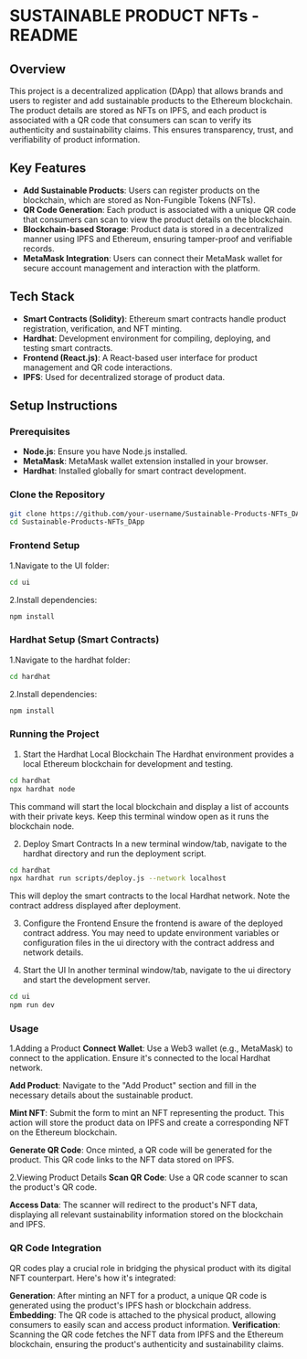 # SUSTAINABLE PRODUCT NFTs - README

## Overview

This project is a decentralized application (DApp) that allows brands and users to register and add sustainable products to the Ethereum blockchain. The product details are stored as NFTs on IPFS, and each product is associated with a QR code that consumers can scan to verify its authenticity and sustainability claims. This ensures transparency, trust, and verifiability of product information.

## Key Features
- **Add Sustainable Products**: Users can register products on the blockchain, which are stored as Non-Fungible Tokens (NFTs).
- **QR Code Generation**: Each product is associated with a unique QR code that consumers can scan to view the product details on the blockchain.
- **Blockchain-based Storage**: Product data is stored in a decentralized manner using IPFS and Ethereum, ensuring tamper-proof and verifiable records.
- **MetaMask Integration**: Users can connect their MetaMask wallet for secure account management and interaction with the platform.

## Tech Stack
- **Smart Contracts (Solidity)**: Ethereum smart contracts handle product registration, verification, and NFT minting.
- **Hardhat**: Development environment for compiling, deploying, and testing smart contracts.
- **Frontend (React.js)**: A React-based user interface for product management and QR code interactions.
- **IPFS**: Used for decentralized storage of product data.


## Setup Instructions

### Prerequisites
- **Node.js**: Ensure you have Node.js installed.
- **MetaMask**: MetaMask wallet extension installed in your browser.
- **Hardhat**: Installed globally for smart contract development.

### Clone the Repository
```bash
git clone https://github.com/your-username/Sustainable-Products-NFTs_DApp.git
cd Sustainable-Products-NFTs_DApp
```
### Frontend Setup
1.Navigate to the UI folder:
```bash
cd ui
```
2.Install dependencies:
```bash
npm install
```
### Hardhat Setup (Smart Contracts)
1.Navigate to the hardhat folder:

```bash
cd hardhat
```
2.Install dependencies:

```bash
npm install
```
### Running the Project
1. Start the Hardhat Local Blockchain
The Hardhat environment provides a local Ethereum blockchain for development and testing.

```bash
cd hardhat
npx hardhat node
```
This command will start the local blockchain and display a list of accounts with their private keys. Keep this terminal window open as it runs the blockchain node.

2. Deploy Smart Contracts
In a new terminal window/tab, navigate to the hardhat directory and run the deployment script.

```bash
cd hardhat
npx hardhat run scripts/deploy.js --network localhost
```
This will deploy the smart contracts to the local Hardhat network. Note the contract address displayed after deployment.

3. Configure the Frontend
Ensure the frontend is aware of the deployed contract address. You may need to update environment variables or configuration files in the ui directory with the contract address and network details.

4. Start the UI
In another terminal window/tab, navigate to the ui directory and start the development server.

```bash
cd ui
npm run dev
```

### Usage
1.Adding a Product
**Connect Wallet**: Use a Web3 wallet (e.g., MetaMask) to connect to the application. Ensure it's connected to the local Hardhat network.

**Add Product**: Navigate to the "Add Product" section and fill in the necessary details about the sustainable product.

**Mint NFT**: Submit the form to mint an NFT representing the product. This action will store the product data on IPFS and create a corresponding NFT on the Ethereum blockchain.

**Generate QR Code**: Once minted, a QR code will be generated for the product. This QR code links to the NFT data stored on IPFS.

2.Viewing Product Details
**Scan QR Code**: Use a QR code scanner to scan the product's QR code.

**Access Data**: The scanner will redirect to the product's NFT data, displaying all relevant sustainability information stored on the blockchain and IPFS.

### QR Code Integration
QR codes play a crucial role in bridging the physical product with its digital NFT counterpart. Here's how it's integrated:

**Generation**: After minting an NFT for a product, a unique QR code is generated using the product's IPFS hash or blockchain address.
**Embedding**: The QR code is attached to the physical product, allowing consumers to easily scan and access product information.
**Verification**: Scanning the QR code fetches the NFT data from IPFS and the Ethereum blockchain, ensuring the product's authenticity and sustainability claims.



